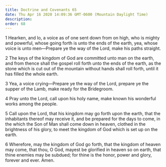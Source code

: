 ```yaml
---
title: Doctrine and Covenants 65
date: Thu Apr 16 2020 14:09:36 GMT-0600 (Mountain Daylight Time)
description: 
order: 68
---
```


<p>
  1 Hearken, and lo, a voice as of one sent down from on high, who is mighty and
  powerful, whose going forth is unto the ends of the earth, yea, whose voice is
  unto men&#x2014;Prepare ye the way of the Lord, make his paths straight.
</p>
<p>
  2 The keys of the kingdom of God are committed unto man on the earth, and from
  thence shall the gospel roll forth unto the ends of the earth, as the stone
  which is cut out of the mountain without hands shall roll forth, until it has
  filled the whole earth.
</p>
<p>
  3 Yea, a voice crying&#x2014;Prepare ye the way of the Lord, prepare ye the
  supper of the Lamb, make ready for the Bridegroom.
</p>
<p>
  4 Pray unto the Lord, call upon his holy name, make known his wonderful works
  among the people.
</p>
<p>
  5 Call upon the Lord, that his kingdom may go forth upon the earth, that the
  inhabitants thereof may receive it, and be prepared for the days to come, in
  the which the Son of Man shall come down in heaven, clothed in the brightness
  of his glory, to meet the kingdom of God which is set up on the earth.
</p>
<p>
  6 Wherefore, may the kingdom of God go forth, that the kingdom of heaven may
  come, that thou, O God, mayest be glorified in heaven so on earth, that thine
  enemies may be subdued; for thine is the honor, power and glory, forever and
  ever. Amen.
</p>
